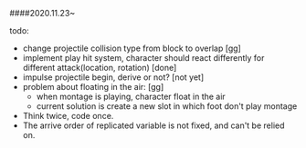 ####2020.11.23~

todo:

* change projectile collision type from block to overlap [gg]
* implement play hit system, character should react differently for different attack(location, rotation) [done]
* impulse projectile begin, derive or not? [not yet]
* problem about floating in the air: [gg]
  * when montage is playing, character float in the air
  * current solution is create a new slot in which foot don't play montage
* Think twice, code once.
* The arrive order of replicated variable is not fixed, and can't be relied on.

